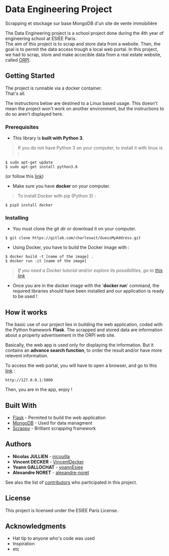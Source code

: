 # Data Engineering Project
Scrapping et stockage sur base MongoDB d'un site de vente immobilière

The Data Engineering project is a school project done during the 4th year of engineering school at ESIEE Paris.</br>
The aim of this project is to scrap and store data from a website. Then, the goal is to permit the data access trough a local web portal. In this project, we had to scrap, store and make accecible data from a real estate website, called [ORPI](https://www.orpi.com/?utm_source=bing&utm_medium=cpc&msclkid=26b36418dde91e469c873efcb7e2f34b&gclid=CMnUhJn93NoCFUbNGQodJqcEVA&gclsrc=ds "ORPI website").

## Getting Started

The project is runnable via a docker container.</br>
That's all.

The instructions below are destined to a Linux based usage. This doesn't mean the project won't work on another environment, but the instructions to do so aren't displayed here.

### Prerequisites

* This library is __built with Python 3__.

> If you do not have Python 3 on your computer, to install it with linux is :
```
$ sudo apt-get update
$ sudo apt-get install python3.6
```
(or follow this [link](http://docs.python-guide.org/en/latest/starting/install3/linux/ "Python 3 installation"))

* Make sure you have __docker__ on your computer.

> To install Docker with pip (Python 3) :
```
$ pip3 install docker
```

### Installing

* You must clone the git dir or download it on your computer.
```
$ git clone https://gitlab.com/charleswit/GuessMyAddress.git
```

* Using Docker, you have to build the Docker image with :
```
$ docker build -t [name of the image] .
$ docker run -it [name of the image]
```
> *If you need a Docker tutorial and/or explore its possibilities, go to [this link](https://docker-curriculum.com/ "Docker tutorial")*

* Once you are in the docker image with the '**docker run**' command, the required libraries should have been installed and our application is ready to be used !


## How it works

The basic use of our project lies in building the web application, coded with the Python framework __Flask__.
The scrapped and stored data are information about a property advertisement in the ORPI web site.

Basically, the web app is used only for displaying the information. But it contains an __advance search function__, to order the result and/or have more relevent information.

To access the web portal, you will have to open a browser, and go to this [link](http://127.0.0.1:5000 "Web portal") :
```
http://127.0.0.1:5000
```
Then, you are in the app, enjoy !

## Built With

* [Flask](flask.pocoo.org/) - Permited to build the web application
* [MongoDB](https://www.mongodb.com/fr/) - Used for data managment
* [Scrappy](https://scrapy.org/) - Brilliant scrapping framework

## Authors

* **Nicolas JULLIEN** - [nicouilla](https://gitlab.com/nicouilla)
* **Vincent DECKER** - [VincentDecker](https://gitlab.com/VincentDecker)
* **Yoann GALLOCHAT** - [yoannEsiee](https://github.com/yoannEsiee)
* **Alexandre NORET** - [alexandre-noret](https://github.com/alexandre-noret)

See also the list of [contributors](https://github.com/nicolasjlln/dataEngineeringProject/settings/collaboration) who participated in this project.

## License

This project is licensed under the ESIEE Paris License.

## Acknowledgments

* Hat tip to anyone who's code was used
* Inspiration
* etc
